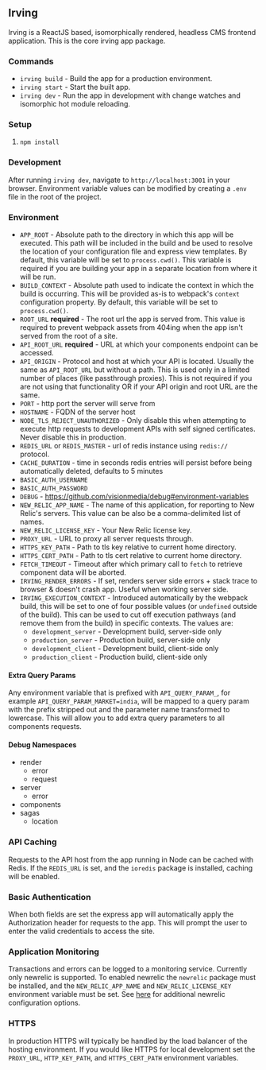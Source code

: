 ## Irving
Irving is a ReactJS based, isomorphically rendered, headless CMS frontend application. This is the core irving app package.

### Commands
* `irving build` - Build the app for a production environment.
* `irving start` - Start the built app.
* `irving dev` - Run the app in development with change watches and isomorphic hot module reloading.

### Setup
1. `npm install`

### Development
After running `irving dev`, navigate to `http://localhost:3001` in your browser.
Environment variable values can be modified by creating a `.env` file in the root of the project.

### Environment
* `APP_ROOT` - Absolute path to the directory in which this app will be executed.
This path will be included in the build and be used to resolve the location of your configuration file and express view templates.
By default, this variable will be set to `process.cwd()`. This variable is required if you are building your app in a
separate location from where it will be run.
* `BUILD_CONTEXT` - Absolute path used to indicate the context in which the build is occurring.
This will be provided as-is to webpack's `context` configuration property. By default,
this variable will be set to `process.cwd()`.
* `ROOT_URL` **required** - The root url the app is served from. This value is required to
prevent webpack assets from 404ing when the app isn't served from the root of a
site.
* `API_ROOT_URL` **required** - URL at which your components endpoint can be accessed.
* `API_ORIGIN` - Protocol and host at which your API is located. Usually the same as `API_ROOT_URL` but without a path. This is used only in a limited number of places (like passthrough proxies). This is not required if you are not using that functionality OR if your API origin and root URL are the same.
* `PORT` - http port the server will serve from
* `HOSTNAME` - FQDN of the server host
* `NODE_TLS_REJECT_UNAUTHORIZED` - Only disable this when attempting to execute
http requests to development APIs with self signed certificates. Never disable
this in production.
* `REDIS_URL` or `REDIS_MASTER` - url of redis instance using `redis://` protocol.
* `CACHE_DURATION` - time in seconds redis entries will persist before being
automatically deleted, defaults to 5 minutes
* `BASIC_AUTH_USERNAME`
* `BASIC_AUTH_PASSWORD`
* `DEBUG` - https://github.com/visionmedia/debug#environment-variables
* `NEW_RELIC_APP_NAME` - The name of this application, for reporting to New Relic's servers. This value can be also be a comma-delimited list of names.
* `NEW_RELIC_LICENSE_KEY` - Your New Relic license key.
* `PROXY_URL` - URL to proxy all server requests through.
* `HTTPS_KEY_PATH` - Path to tls key relative to current home directory.
* `HTTPS_CERT_PATH` - Path to tls cert relative to current home directory.
* `FETCH_TIMEOUT` - Timeout after which primary call to `fetch` to retrieve component data will be aborted.
* `IRVING_RENDER_ERRORS` - If set, renders server side errors + stack trace to browser & doesn't crash app. Useful when working server side.
* `IRVING_EXECUTION_CONTEXT` - Introduced automatically by the webpack build, this will be set to one of four possible values (or `undefined` outside of the build). This can be used to cut off execution pathways (and remove them from the build) in specific contexts. The values are:
  * `development_server` - Development build, server-side only
  * `production_server` - Production build, server-side only
  * `development_client` - Development build, client-side only
  * `production_client` - Production build, client-side only

#### Extra Query Params
Any environment variable that is prefixed with `API_QUERY_PARAM_`, for example
`API_QUERY_PARAM_MARKET=india`, will be mapped to a query param with the prefix
stripped out and the parameter name transformed to lowercase. This will allow
you to add extra query parameters to all components requests.

#### Debug Namespaces
- render
    - error
    - request
- server
    - error
- components
- sagas
    - location

### API Caching
Requests to the API host from the app running in Node can be cached with Redis.
If the `REDIS_URL` is set, and the `ioredis` package is installed, caching will
be enabled.

### Basic Authentication
When both fields are set the express app will automatically apply the
Authorization header for requests to the app. This will prompt the user to enter
the valid credentials to access the site.

### Application Monitoring
Transactions and errors can be logged to a monitoring service. Currently only
newrelic is supported. To enabled newrelic the `newrelic` package must be
installed, and the `NEW_RELIC_APP_NAME` and `NEW_RELIC_LICENSE_KEY` environment
variable must be set. See [here](https://github.com/newrelic/node-newrelic#configuring-the-module)
for additional newrelic configuration options.

### HTTPS
In production HTTPS will typically be handled by the load balancer of the
hosting environment. If you would like HTTPS for local development set the
`PROXY_URL`, `HTTP_KEY_PATH`, and `HTTPS_CERT_PATH` environment variables.
